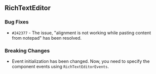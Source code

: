 ## RichTextEditor

### Bug Fixes

- `#242377` - The issue, "alignment is not working while pasting content from notepad" has been resolved.

### Breaking Changes

- Event initialization has been changed. Now, you need to specify the component events using `RichTextEditorEvents`.
